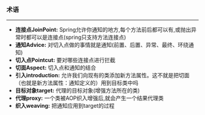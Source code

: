 ### 术语
---
- **连接点JoinPoint:** Spring允许你通知的地方,每个方法前后都可以有,或抛出异常时都可以是连接点(spring只支持方法连接点) 
- **通知Advice:** 对切入点做的事情就是通知(前置、后置、异常、最终、环绕通知)
- **切入点Pointcut:** 要对哪些连接点进行拦截
- **切面Aspect:** 切入点和通知的结合
- **引入introduction:** 允许我们向现有的类添加新方法属性。这不就是把切面（也就是新方法属性：通知定义的）用到目标类中吗
- **目标对象target:** 代理的目标对象(增强方法所在的类)
- **代理proxy:** 一个类被AOP织入增强后,就会产生一个结果代理类
- **织入weaving:** 把通知应用到target的过程 